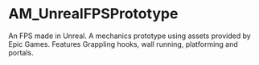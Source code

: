 # AM_UnrealFPSPrototype
 An FPS made in Unreal. A mechanics prototype using assets provided by Epic Games. Features Grappling hooks, wall running, platforming and portals.

